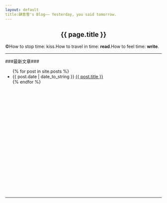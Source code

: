 ```yaml
---
layout: default
title:肆意雪's Blog—— Yesterday, you said tomorrow.
---
```

<center><h2>{{ page.title }}</h2></center>  


&copy;How to stop time: kiss.How to travel in time: **read**.How to feel time: **write**.  

      
* * * 

###最新文章###
<div style="height:400px;width:800px;clear:both;">
<ul>
{% for post in site.posts %}
<li>{{ post.date | date_to_string }} <a href="{{ site.baseurl }}{{ post.url }}">{{ post.title }}</a></li>
{% endfor %}
</ul> 
</div>   

* * *  


